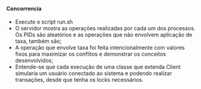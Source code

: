 #### Concorrencia

- Execute o script run.sh
- O servidor mostra as operações realizadas por cada um dos processos. Os PIDs são aleatórios e as operações que não envolvem aplicação de taxa, também são;
- A operação que envolve taxa foi feita intencionalmente com valores fixos para maximizar os conflitos e demonstrar os conceitos desenvolvidos;
- Entende-se que cada execução de uma classe que extenda Client simularia um usuário conectado ao sistema e podendo realizar transações, desde que tenha os locks necessários.